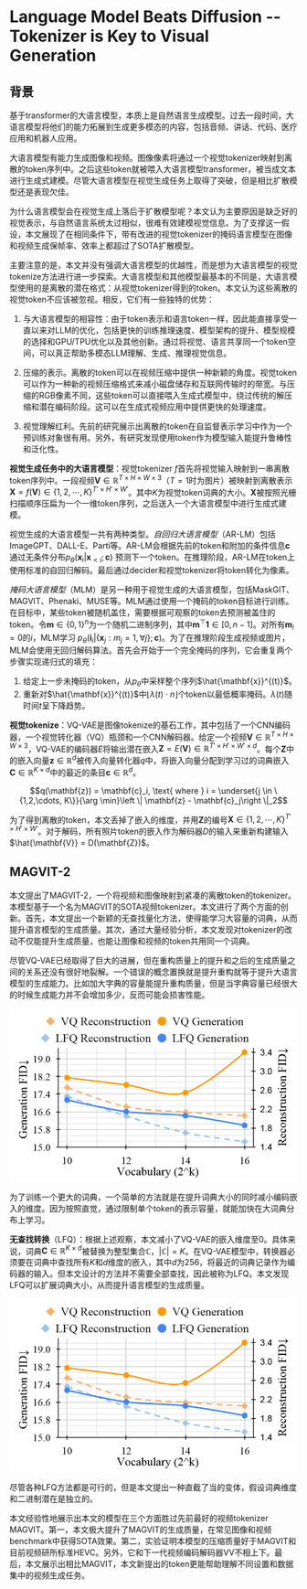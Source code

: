 # Language Model Beats Diffusion -- Tokenizer is Key to Visual Generation

## 背景

基于transformer的大语言模型，本质上是自然语言生成模型。过去一段时间，大语言模型将他们的能力拓展到生成更多模态的内容，包括音频、讲话、代码、医疗应用和机器人应用。

大语言模型有能力生成图像和视频。图像像素将通过一个视觉tokenizer映射到离散的token序列中。之后这些token就被喂入大语言模型transformer，被当成文本进行生成式建模。尽管大语言模型在视觉生成任务上取得了突破，但是相比扩散模型还是表现欠佳。

为什么语言模型会在视觉生成上落后于扩散模型呢？本文认为主要原因是缺乏好的视觉表示，与自然语言系统太过相似，很难有效建模视觉信息。为了支撑这一假设，本文展现了在相同条件下，带有改进的视觉tokenizer的掩码语言模型在图像和视频生成保帧率、效率上都超过了SOTA扩散模型。

主要注意的是，本文并没有强调大语言模型的优越性，而是想为大语言模型的视觉tokenize方法进行进一步探索。大语言模型和其他模型最基本的不同是，大语言模型使用的是离散的潜在格式：从视觉tokenizer得到的token。本文认为这些离散的视觉token不应该被忽视。相反，它们有一些独特的优势：

1. 与大语言模型的相容性：由于token表示和语言token一样，因此能直接享受一直以来对LLM的优化，包括更快的训练推理速度、模型架构的提升、模型规模的选择和GPU/TPU优化以及其他创新。通过将视觉、语言共享同一个token空间，可以真正帮助多模态LLM理解、生成、推理视觉信息。

2. 压缩的表示。离散的token可以在视频压缩中提供一种新颖的角度。视觉token可以作为一种新的视频压缩格式来减小磁盘储存和互联网传输时的带宽。与压缩的RGB像素不同，这些token可以直接喂入生成式模型中，绕过传统的解压缩和潜在编码阶段。这可以在生成式视频应用中提供更快的处理速度。

3. 视觉理解红利。先前的研究展示出离散的token在自监督表示学习中作为一个预训练对象很有用。另外，有研究发现使用token作为模型输入能提升鲁棒性和泛化性。

**视觉生成任务中的大语言模型**：视觉tokenizer $f$首先将视觉输入映射到一串离散token序列中。一段视频$\mathbf{V} \in \mathbb{R}^{T\times H \times W \times 3}$（$T=1$时为图片）被映射到离散表示$\mathbf{X} = f(\mathbf{V}) \in \{1, 2, \cdots, K\}^{T'\times H' \times W'}$。其中$K$为视觉token词典的大小。$\mathbf{X}$被按照光栅扫描顺序压扁为一个一维token序列，之后送入一个大语言模型中进行生成式建模。

视觉生成的大语言模型一共有两种类型。*自回归大语言模型*（AR-LM）包括ImageGPT、DALL-E、Parti等。AR-LM会根据先前的token和附加的条件信息$\mathbf{c}$通过无条件分布$p_\theta(\mathbf{x}_i | \mathbf{x}_{<i}; \mathbf{c})$ 预测下一个token。在推理阶段，AR-LM在token上使用标准的自回归解码。最后通过decider和视觉tokenizer将token转化为像素。

*掩码大语言模型*（MLM）是另一种用于视觉生成的大语言模型，包括MaskGIT、MAGVIT、Phenaki、MUSE等。MLM通过使用一个掩码的token目标进行训练。在目标中，某些token被随机盖住，需要根据可观察的token去预测被盖住的token。令$\mathbf{m} \in \{0, 1\}^n$为一个随机二进制序列，其中$\mathbf{m}^\top \mathbf{1} \in [0, n - 1]$。对所有$\mathbf{m}_i = 0$的$i$，MLM学习 $p_\theta(\mathbf{i}_i | \{\mathbf{x}_j: m_j = 1, \forall j\};\mathbf{c})$。为了在推理阶段生成视频或图片，MLM会使用无回归解码算法。首先会开始于一个完全掩码的序列，它会重复两个步骤实现递归式的填充：

1. 给定上一步未掩码的token，从$p_\theta$中采样整个序列$\hat{\mathbf{x}}^{(t)}$。
2. 重新对$\hat{\mathbf{x}}^{(t)}$中$\left \lfloor \lambda(t) \cdot n \right \rfloor$个token以最低概率掩码。$\lambda(t)$随时间$t$呈下降趋势。

**视觉tokenize**：VQ-VAE是图像tokenize的基石工作，其中包括了一个CNN编码器，一个视觉转化器（VQ）瓶颈和一个CNN解码器。给定一个视频$\mathbf{V} \in \mathbb{R}^{T \times H \times W \times 3}$，VQ-VAE的编码器$E$将输出潜在嵌入$\mathbf{Z} = E(\mathbf{V}) \in \mathbb{R}^{T' \times H' \times W' \times d}$。每个$\mathbf{Z}$中的嵌入向量$\mathbf{z} \in \mathbb{R}^d$被传入向量转化器$q$中，将嵌入向量分配到学习过的词典嵌入$\mathbf{C} \in \mathbb{R}^{K \times d}$中的最近的条目$\mathbf{c} \in \mathbb{R}^d$。

$$q(\mathbf{z}) = \mathbf{c}_i, \text{ where } i = \underset{j \in \{1,2,\cdots, K\}}{\arg \min}\left \| \mathbf{z} - \mathbf{c}_j\right \|_2$$

为了得到离散的token，本文丢掉了嵌入的维度，并用$\mathbf{Z}$的编号$\mathbf{X} \in \{1, 2, \cdots, K\}^{T' \times H' \times W'}$。对于解码，所有照片token的嵌入作为解码器$D$的输入来重新构建输入$\hat{\mathbf{V}} = D(\mathbf{Z})$。

## MAGVIT-2

本文提出了MAGVIT-2，一个将视频和图像映射到紧凑的离散token的tokenizer。本模型基于一个名为MAGVIT的SOTA视频tokenizer。本文进行了两个方面的创新。首先，本文提出一个新颖的无查找量化方法，使得能学习大容量的词典，从而提升语言模型的生成质量。其次，通过大量经验分析，本文发现对tokenizer的改动不仅能提升生成质量，也能让图像和视频的token共用同一个词典。

尽管VQ-VAE已经取得了巨大的进展，但在重构质量上的提升和之后的生成质量之间的关系还没有很好地裂解。一个错误的概念置换就是提升重构就等于提升大语言模型的生成能力。比如加大字典的容量能提升重构质量，但是当字典容量已经很大的时候生成能力并不会增加多少，反而可能会损害性能。

![Fig1](./fig/reconstruction%20generation%20quality%20curve.png)

为了训练一个更大的词典，一个简单的方法就是在提升词典大小的同时减小编码嵌入的维度。因为按照直觉，通过限制单个token的表示容量，就能加快在大词典分布上学习。

**无查找转换**（LFQ）：根据上述观察，本文减小了VQ-VAE的嵌入维度至0。具体来说，词典$\mathbf{C} \in \mathbb{R}^{K \times d}$被替换为整型集合$\mathbb{C}$，$\left | \mathbb{C} \right | = K$。在VQ-VAE模型中，转换器必须要在词典中查找所有$K$和$d$维度的嵌入，其中$d$为256，将最近的词典记录作为编码器的输入。但本文设计的方法并不需要全部查找，因此被称为LFQ。本文发现LFQ可以扩展词典大小，从而提升语言模型的生成质量。

![Fig1](./fig/reconstruction%20generation%20quality%20curve.png)

尽管各种LFQ方法都是可行的，但是本文提出一种直截了当的变体，假设词典维度和二进制潜在是独立的。

本文经验性地展示出本文的模型在三个方面胜过先前最好的视频tokenizer MAGVIT。第一，本文极大提升了MAGVIT的生成质量，在常见图像和视频benchmark中获得SOTA效果。第二，实验证明本模型的压缩质量好于MAGVIT和目前视频研所标准HEVC。另外，它和下一代视频编码解码器VV不相上下。最后，本文展示出相比MAGVIT，本文新提出的token更能帮助理解不同设置和数据集中的视频生成任务。
